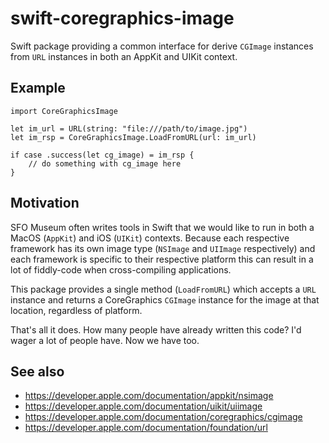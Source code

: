 # swift-coregraphics-image

Swift package providing a common interface for derive `CGImage` instances from `URL` instances in both an AppKit and UIKit context.

## Example

```
import CoreGraphicsImage

let im_url = URL(string: "file:///path/to/image.jpg")
let im_rsp = CoreGraphicsImage.LoadFromURL(url: im_url)
     
if case .success(let cg_image) = im_rsp {
    // do something with cg_image here
}
```

## Motivation

SFO Museum often writes tools in Swift that we would like to run in both a MacOS (`AppKit`) and iOS (`UIKit`) contexts. Because each respective framework has its own image type (`NSImage` and `UIImage` respectively) and each framework is specific to their respective platform this can result in a lot of fiddly-code when cross-compiling applications.

This package provides a single method (`LoadFromURL`) which accepts a `URL` instance and returns a CoreGraphics `CGImage` instance for the image at that location, regardless of platform.

That's all it does. How many people have already written this code? I'd wager a lot of people have. Now we have too.

## See also

* https://developer.apple.com/documentation/appkit/nsimage
* https://developer.apple.com/documentation/uikit/uiimage
* https://developer.apple.com/documentation/coregraphics/cgimage
* https://developer.apple.com/documentation/foundation/url
